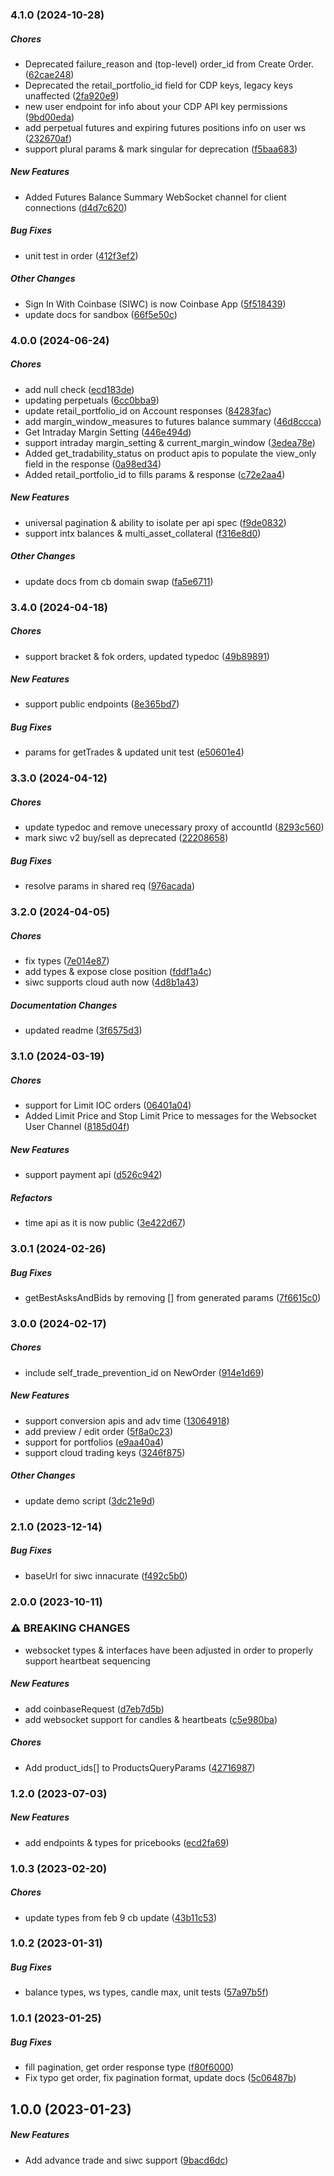 ### 4.1.0 (2024-10-28)

##### Chores

*  Deprecated failure_reason and (top-level) order_id from Create Order. ([62cae248](https://github.com/joshjancula/coinbase-advanced-node/commit/62cae248d9d427730fc93bfa3cc9addb0c348366))
*  Deprecated the retail_portfolio_id field for CDP keys, legacy keys unaffected ([2fa920e9](https://github.com/joshjancula/coinbase-advanced-node/commit/2fa920e9804b0f1c5169e13004568fe3b6d6e8ae))
*  new user endpoint for info  about your CDP API key permissions ([9bd00eda](https://github.com/joshjancula/coinbase-advanced-node/commit/9bd00eda324bd6680a2a884dedbbf012a0a0b55a))
*  add perpetual futures and expiring futures positions info on user ws ([232670af](https://github.com/joshjancula/coinbase-advanced-node/commit/232670af4e9bf95213ad5218288e9704981e9436))
*  support plural params & mark singular for deprecation ([f5baa683](https://github.com/joshjancula/coinbase-advanced-node/commit/f5baa6831e1e1bbdb048485731b6f4cb0c2361bc))

##### New Features

*  Added Futures Balance Summary WebSocket channel for client connections ([d4d7c620](https://github.com/joshjancula/coinbase-advanced-node/commit/d4d7c62033ce6196a8a128763baa3e5ac1d7ceda))

##### Bug Fixes

*  unit test in order ([412f3ef2](https://github.com/joshjancula/coinbase-advanced-node/commit/412f3ef2f4a1341712412d5ddab5596c264f84cf))

##### Other Changes

*  Sign In With Coinbase (SIWC) is now Coinbase App ([5f518439](https://github.com/joshjancula/coinbase-advanced-node/commit/5f5184390d0273d0db2d68bc6f5447c9c72f21cb))
*  update docs for sandbox ([66f5e50c](https://github.com/joshjancula/coinbase-advanced-node/commit/66f5e50c17a7949538fa3c863722ba20b5117562))

### 4.0.0 (2024-06-24)

##### Chores

*  add null check ([ecd183de](https://github.com/joshjancula/coinbase-advanced-node/commit/ecd183de1831dfd076adf0621b1f07dbd9ec7d21))
*  updating perpetuals ([6cc0bba9](https://github.com/joshjancula/coinbase-advanced-node/commit/6cc0bba9affc10ecd7fb4d678dc1f1079785d4f5))
*  update retail_portfolio_id on Account responses ([84283fac](https://github.com/joshjancula/coinbase-advanced-node/commit/84283face97faf15fcc23cec7ceb2bdc0ef14067))
*  add margin_window_measures to futures balance summary ([46d8ccca](https://github.com/joshjancula/coinbase-advanced-node/commit/46d8ccca30a2907078fe89b1d5a33e7ea7a29db2))
*  Get Intraday Margin Setting ([446e494d](https://github.com/joshjancula/coinbase-advanced-node/commit/446e494da486d89f9c854cb37ce975110a39b55b))
*  support intraday margin_setting & current_margin_window ([3edea78e](https://github.com/joshjancula/coinbase-advanced-node/commit/3edea78e4d75c5a0bbfed10262729670ad5ed7e0))
*  Added get_tradability_status on product apis to populate the view_only field in the response ([0a98ed34](https://github.com/joshjancula/coinbase-advanced-node/commit/0a98ed34bd27104c8bd5d24ee948fd2aa27037e6))
*  Added retail_portfolio_id to fills params & response ([c72e2aa4](https://github.com/joshjancula/coinbase-advanced-node/commit/c72e2aa435a4a72df824f52fc9a7777591cfb514))

##### New Features

*  universal pagination & ability to isolate per api spec ([f9de0832](https://github.com/joshjancula/coinbase-advanced-node/commit/f9de0832254e674061ec9206c72c3ecfcb389100))
*  support intx balances &  multi_asset_collateral ([f316e8d0](https://github.com/joshjancula/coinbase-advanced-node/commit/f316e8d03fbcf1136513c223e0e3e82205939063))

##### Other Changes

*  update docs from cb domain swap ([fa5e6711](https://github.com/joshjancula/coinbase-advanced-node/commit/fa5e67116135471ef564d8c0b0f7e997a4ed716c))

### 3.4.0 (2024-04-18)

##### Chores

*  support bracket & fok orders, updated typedoc ([49b89891](https://github.com/joshjancula/coinbase-advanced-node/commit/49b89891d50469e5bd650eba30d488fc581442db))

##### New Features

*  support public endpoints ([8e365bd7](https://github.com/joshjancula/coinbase-advanced-node/commit/8e365bd742ac18acea6b33ecc102016ccb2058c7))

##### Bug Fixes

*  params for getTrades & updated unit test ([e50601e4](https://github.com/joshjancula/coinbase-advanced-node/commit/e50601e4f97c1b253e688cd9f1765df1632a9bff))

### 3.3.0 (2024-04-12)

##### Chores

*  update typedoc and remove unecessary proxy of accountId ([8293c560](https://github.com/joshjancula/coinbase-advanced-node/commit/8293c5605ed2a45501d981a940184b3bc5bb2db1))
*  mark siwc v2 buy/sell as deprecated ([22208658](https://github.com/joshjancula/coinbase-advanced-node/commit/22208658a5ab59e9152a959807072809ec945a7c))

##### Bug Fixes

*  resolve params in shared req ([976acada](https://github.com/joshjancula/coinbase-advanced-node/commit/976acada320d14e04ef9b6a76d44faf0e0e98ef0))

### 3.2.0 (2024-04-05)

##### Chores

*  fix types ([7e014e87](https://github.com/joshjancula/coinbase-advanced-node/commit/7e014e87af6e889227e5e4ff72143b8c334cdd18))
*  add types & expose close position ([fddf1a4c](https://github.com/joshjancula/coinbase-advanced-node/commit/fddf1a4c90a5bff00e0d1509bd3b3a30baca0854))
*  siwc supports cloud auth now ([4d8b1a43](https://github.com/joshjancula/coinbase-advanced-node/commit/4d8b1a437a150e161498710e136d8a4f4e37a37d))

##### Documentation Changes

*  updated readme ([3f6575d3](https://github.com/joshjancula/coinbase-advanced-node/commit/3f6575d3744137d44345d0efa9c16bd33b58be23))

### 3.1.0 (2024-03-19)

##### Chores

*  support for Limit IOC orders ([06401a04](https://github.com/joshjancula/coinbase-advanced-node/commit/06401a049bf7d0b16670e6bacb7df1d19e0f0580))
*  Added Limit Price and Stop Limit Price to messages for the Websocket User Channel ([8185d04f](https://github.com/joshjancula/coinbase-advanced-node/commit/8185d04f23f921e3151542935e2f3a48325333df))

##### New Features

*  support payment api ([d526c942](https://github.com/joshjancula/coinbase-advanced-node/commit/d526c9428d116577a18f773d58ae3d586ed5ebe9))

##### Refactors

*  time api as it is now public ([3e422d67](https://github.com/joshjancula/coinbase-advanced-node/commit/3e422d6770b7399379f893285cd83b0116c92956))

### 3.0.1 (2024-02-26)

##### Bug Fixes

*  getBestAsksAndBids by removing [] from generated params ([7f6615c0](https://github.com/joshjancula/coinbase-advanced-node/commit/7f6615c0c7dce0b10756dda21bad726b13cd92d3))

### 3.0.0 (2024-02-17)

##### Chores

*  include self_trade_prevention_id on NewOrder ([914e1d69](https://github.com/joshjancula/coinbase-advanced-node/commit/914e1d69cd1c696665dce10aa6609b7e8fd59e98))

##### New Features

*  support conversion apis and adv time ([13064918](https://github.com/joshjancula/coinbase-advanced-node/commit/1306491837f56cb08d3ccb0c2bf0ae80bcf4e16b))
*  add preview / edit order ([5f8a0c23](https://github.com/joshjancula/coinbase-advanced-node/commit/5f8a0c238c0dee82ffa025f204edb8c61b1eacc4))
*  support for portfolios ([e9aa40a4](https://github.com/joshjancula/coinbase-advanced-node/commit/e9aa40a4990b018e3bc99d8303ee3c80d0f1677b))
*  support cloud trading keys ([3246f875](https://github.com/joshjancula/coinbase-advanced-node/commit/3246f875c07457456b5112529912d7a065944c08))

##### Other Changes

*  update demo script ([3dc21e9d](https://github.com/joshjancula/coinbase-advanced-node/commit/3dc21e9dbbe616b3b406ad04af6b83b76de6c241))

### 2.1.0 (2023-12-14)

##### Bug Fixes

*  baseUrl for siwc innacurate ([f492c5b0](https://github.com/joshjancula/coinbase-advanced-node/commit/f492c5b0911539d0ef61d31bbcff434322b81a1a))

### 2.0.0 (2023-10-11)

### ⚠ BREAKING CHANGES

* websocket types & interfaces have been adjusted in order to properly support heartbeat sequencing

##### New Features

*  add coinbaseRequest ([d7eb7d5b](https://github.com/joshjancula/coinbase-advanced-node/commit/d7eb7d5bc78344648bb7b0c60ad0dea9c31ff07f))
*  add websocket support for candles & heartbeats ([c5e980ba](https://github.com/joshjancula/coinbase-advanced-node/commit/c5e980ba8ee4ab8befb5ae9575af1b0f805f9aae))

##### Chores

 *  Add product_ids[] to ProductsQueryParams ([42716987](https://github.com/joshjancula/coinbase-advanced-node/commit/427169879982dc848e4811e6772437bd69ead8d9))

### 1.2.0 (2023-07-03)

##### New Features

*  add endpoints & types for pricebooks ([ecd2fa69](https://github.com/joshjancula/coinbase-advanced-node/commit/ecd2fa69a32c23aa4550f221fab558766ca546e4))

### 1.0.3 (2023-02-20)

##### Chores

*  update types from feb 9 cb update ([43b11c53](https://github.com/joshjancula/coinbase-advanced-node/commit/43b11c5398e0abdd5e9494807c311c25549344e9))

### 1.0.2 (2023-01-31)

##### Bug Fixes

*  balance types, ws types, candle max, unit tests ([57a97b5f](https://github.com/joshjancula/coinbase-advanced-node/commit/57a97b5f2bf3f27e9730bf2bdcea6e40f55fd6a4))


### 1.0.1 (2023-01-25)

##### Bug Fixes

*  fill pagination, get order response type ([f80f6000](https://github.com/joshjancula/coinbase-advanced-node/commit/f80f60000d0db1b871c87f0d3d2426640b9c4bb8))
*  Fix typo get order, fix pagination format, update docs ([5c06487b](https://github.com/joshjancula/coinbase-advanced-node/commit/5c06487ba58767772a7c61b655f8ba1bdd73fe12))


## 1.0.0 (2023-01-23)

##### New Features

*  Add advance trade and siwc support ([9bacd6dc](https://github.com/joshjancula/coinbase-advanced-node/commit/9bacd6dc89a23f57ca40fe61f9f0a8dcd77e725c))
